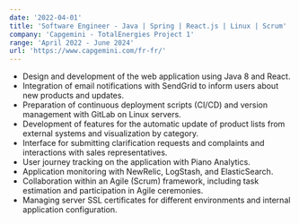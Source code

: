 ```yaml
---
date: '2022-04-01'
title: 'Software Engineer - Java | Spring | React.js | Linux | Scrum'
company: 'Capgemini - TotalEnergies Project 1'
range: 'April 2022 - June 2024'
url: 'https://www.capgemini.com/fr-fr/'
---
```


- Design and development of the web application using Java 8 and React.
- Integration of email notifications with SendGrid to inform users about new products and updates.
- Preparation of continuous deployment scripts (CI/CD) and version management with GitLab on Linux servers.
- Development of features for the automatic update of product lists from external systems and visualization by category.
- Interface for submitting clarification requests and complaints and interactions with sales representatives.
- User journey tracking on the application with Piano Analytics.
- Application monitoring with NewRelic, LogStash, and ElasticSearch.
- Collaboration within an Agile (Scrum) framework, including task estimation and participation in Agile ceremonies.
- Managing server SSL certificates for different environments and internal application configuration.
